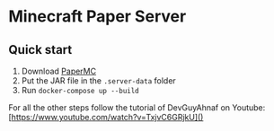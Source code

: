 # Minecraft Paper Server

## Quick start

1. Download [PaperMC](https://api.papermc.io/v2/projects/paper/versions/1.19.2/builds/139/downloads/paper-1.19.2-139.jar)
2. Put the JAR file in the `.server-data` folder
3. Run `docker-compose up --build`

For all the other steps follow the tutorial of DevGuyAhnaf on Youtube:
[https://www.youtube.com/watch?v=TxjvC6GRjkU]()
